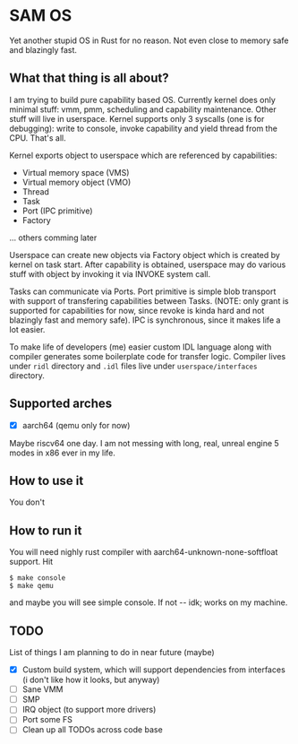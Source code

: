 # SAM OS

Yet another stupid OS in Rust for no reason. Not even close to memory safe and blazingly fast.

## What that thing is all about?

I am trying to build pure capability based OS. Currently kernel does only minimal stuff: vmm, pmm, scheduling and capability maintenance. Other stuff will live in userspace.
Kernel supports only 3 syscalls (one is for debugging): write to console, invoke capability and yield thread from the CPU. That's all.

Kernel exports object to userspace which are referenced by capabilities:
 - Virtual memory space (VMS)
 - Virtual memory object (VMO)
 - Thread
 - Task
 - Port (IPC primitive)
 - Factory

 ... others comming later

Userspace can create new objects via Factory object which is created by kernel on task start. After capability is obtained, userspace may do various stuff with object by invoking it via INVOKE system call.

Tasks can communicate via Ports. Port primitive is simple blob transport with support of transfering capabilities between Tasks. (NOTE: only grant is supported for capabilities for now, since revoke is kinda hard and not blazingly fast and memory safe). IPC is synchronous, since it makes life a lot easier.

To make life of developers (me) easier custom IDL language along with compiler generates some boilerplate code for transfer logic. Compiler lives under `ridl` directory and `.idl` files live under `userspace/interfaces` directory. 

## Supported arches
 - [x] aarch64 (qemu only for now)

Maybe riscv64 one day. I am not messing with long, real, unreal engine 5 modes in x86 ever in my life.   

## How to use it

You don't

## How to run it

You will need nighly rust compiler with  aarch64-unknown-none-softfloat support. Hit 
```
$ make console
$ make qemu
```
and maybe you will see simple console. If not -- idk; works on my machine. 

## TODO
List of things I am planning to do in near future (maybe)
 - [x] Custom build system, which will support dependencies from interfaces (i don't like how it looks, but anyway)
 - [ ] Sane VMM
 - [ ] SMP
 - [ ] IRQ object (to support more drivers)
 - [ ] Port some FS
 - [ ] Clean up all TODOs across code base

